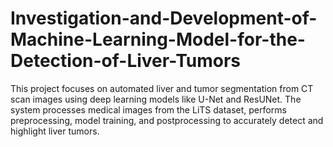 # Investigation-and-Development-of-Machine-Learning-Model-for-the-Detection-of-Liver-Tumors
This project focuses on automated liver and tumor segmentation from CT scan images using deep learning models like U-Net and ResUNet. The system processes medical images from the LiTS dataset, performs preprocessing, model training, and postprocessing to accurately detect and highlight liver tumors. 

